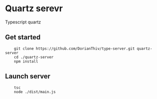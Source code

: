 # Quartz serevr
Typescript quartz

## Get started

```
    git clone https://github.com/DorianThiv/type-server.git quartz-server
    cd ./quartz-server
    npm install
```

## Launch server

```
    tsc
    node ./dist/main.js
```
